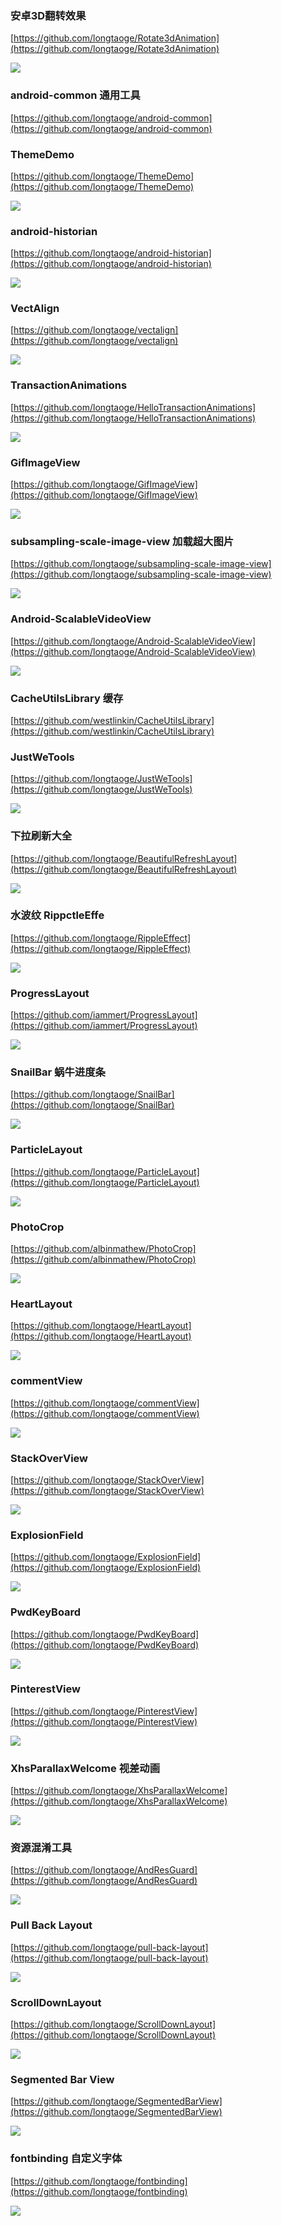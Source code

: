 ### 安卓3D翻转效果 ###

[https://github.com/longtaoge/Rotate3dAnimation](https://github.com/longtaoge/Rotate3dAnimation)


![](https://github.com/GcsSloop/Rotate3dAnimation/raw/master/Pic/%E4%BF%AE%E6%AD%A3%E5%90%8E.gif)


### android-common 通用工具 ###
[https://github.com/longtaoge/android-common](https://github.com/longtaoge/android-common)



### ThemeDemo ###
[https://github.com/longtaoge/ThemeDemo](https://github.com/longtaoge/ThemeDemo)

![](https://camo.githubusercontent.com/4e20023c30295f60e6b54d710ecfe824e2df25ee/687474703a2f2f75706c6f61642d696d616765732e6a69616e7368752e696f2f75706c6f61645f696d616765732f3136363836362d663461323662626565626233666666392e6769663f696d6167654d6f6772322f6175746f2d6f7269656e742f7374726970)


### android-historian ###

[https://github.com/longtaoge/android-historian](https://github.com/longtaoge/android-historian)

![](https://github.com/mwolfson/android-historian/raw/master/art/appdemo.gif)

### VectAlign ###
[https://github.com/longtaoge/vectalign](https://github.com/longtaoge/vectalign)


![](https://camo.githubusercontent.com/fd38b889da6436d88a91f9aa079f7f5d7d7cdcc6/687474703a2f2f7332312e706f7374696d672e6f72672f3436353762376d306a2f6d6f727068312e676966)

### TransactionAnimations ###
[https://github.com/longtaoge/HelloTransactionAnimations](https://github.com/longtaoge/HelloTransactionAnimations)

![](https://github.com/longtaoge/HelloTransactionAnimations/raw/master/fragmen.gif)

### GifImageView ###

[https://github.com/longtaoge/GifImageView](https://github.com/longtaoge/GifImageView)

![](https://raw.githubusercontent.com/felipecsl/GifImageView/master/demo.gif)

### subsampling-scale-image-view   加载超大图片 ###
[https://github.com/longtaoge/subsampling-scale-image-view](https://github.com/longtaoge/subsampling-scale-image-view)

![](https://github.com/longtaoge/subsampling-scale-image-view/raw/master/lp.gif)


### Android-ScalableVideoView ###
[https://github.com/longtaoge/Android-ScalableVideoView](https://github.com/longtaoge/Android-ScalableVideoView)

![](https://github.com/longtaoge/Android-ScalableVideoView/raw/master/sample/sample.gif)


### CacheUtilsLibrary 缓存 ###
[https://github.com/westlinkin/CacheUtilsLibrary](https://github.com/westlinkin/CacheUtilsLibrary)

### JustWeTools ###
[https://github.com/longtaoge/JustWeTools](https://github.com/longtaoge/JustWeTools)

![](https://github.com/lfkdsk/JustWeTools/raw/master/picture/gif.gif)

### 下拉刷新大全 ###

[https://github.com/longtaoge/BeautifulRefreshLayout](https://github.com/longtaoge/BeautifulRefreshLayout)

![](https://camo.githubusercontent.com/d5987bf40a04dc9894fb0ea814515088b8afd7d6/68747470733a2f2f7261772e6769746875622e636f6d2f4d61726b4d6a772f50756c6c546f526566726573682f6d61737465722f53637265656e73686f74732f312e706e67)


### 水波纹 RippctleEffe ###
[https://github.com/longtaoge/RippleEffect](https://github.com/longtaoge/RippleEffect)

![](https://github.com/traex/RippleEffect/raw/master/demo.gif)

### ProgressLayout ###
[https://github.com/iammert/ProgressLayout](https://github.com/iammert/ProgressLayout)

![](https://raw.githubusercontent.com/iammert/ProgressLayout/master/art/progress_layout_art.png)

### SnailBar 蜗牛进度条 ###

[https://github.com/longtaoge/SnailBar](https://github.com/longtaoge/SnailBar)

![](https://camo.githubusercontent.com/898918cea97a610539213a27e49fe9d8b0cd8e4a/687474703a2f2f7777772e61706b6275732e636f6d2f646174612f6174746163686d656e742f666f72756d2f3230313530392f31342f31353133333971756e76753636753272756b6e72366e2e676966)


### ParticleLayout ###

[https://github.com/longtaoge/ParticleLayout](https://github.com/longtaoge/ParticleLayout)

![](https://camo.githubusercontent.com/092e00676b8f15550ea758aa2b03f974832e5834/687474703a2f2f69332e74696574756b752e636f6d2f613231363366393065623934663831642e676966)


### PhotoCrop ###

[https://github.com/albinmathew/PhotoCrop](https://github.com/albinmathew/PhotoCrop)

![](https://raw.githubusercontent.com/albinmathew/PhotoCrop/master/screenshots/pic1.png)


### HeartLayout ###

[https://github.com/longtaoge/HeartLayout](https://github.com/longtaoge/HeartLayout)


![](https://github.com/longtaoge/HeartLayout/raw/master/assets/heartlayout.gif)


### commentView ###
[https://github.com/longtaoge/commentView](https://github.com/longtaoge/commentView)

![](https://camo.githubusercontent.com/79ca129f50f7786ee66bc772b961297759150c81/687474703a2f2f692e696d6775722e636f6d2f75536a7a4546342e706e67)

### StackOverView ###
[https://github.com/longtaoge/StackOverView](https://github.com/longtaoge/StackOverView)

![](https://camo.githubusercontent.com/eb5076c5b0b759f5a9ee9288ab754e6e9c54fd27/687474703a2f2f69313036302e70686f746f6275636b65742e636f6d2f616c62756d732f743434342f626f737379616f3136382f323031352d30342d303325323032305f35315f35305f7a7073636475696d6274612e676966)

### ExplosionField ###

[https://github.com/longtaoge/ExplosionField](https://github.com/longtaoge/ExplosionField)

![](https://github.com/longtaoge/ExplosionField/raw/master/explosionfield.gif)

### PwdKeyBoard ###
[https://github.com/longtaoge/PwdKeyBoard](https://github.com/longtaoge/PwdKeyBoard)

![](https://github.com/lorcanluo/lorcanluo.github.io/raw/master/pictures/keyboard2.png)

### PinterestView ###

[https://github.com/longtaoge/PinterestView](https://github.com/longtaoge/PinterestView)

![](https://github.com/longtaoge/PinterestView/raw/master/mine1.gif)

### XhsParallaxWelcome 视差动画 ###
[https://github.com/longtaoge/XhsParallaxWelcome](https://github.com/longtaoge/XhsParallaxWelcome)

![](https://raw.githubusercontent.com/w446108264/XhsParallaxWelcome/master/output/show.gif)


### 资源混淆工具 ###


[https://github.com/longtaoge/AndResGuard](https://github.com/longtaoge/AndResGuard)

![](https://camo.githubusercontent.com/bc16ab79e7e3a6a18ed24701233f35044a1dd237/687474703a2f2f692e696d6775722e636f6d2f554474784b714f2e706e67)

### Pull Back Layout ###

[https://github.com/longtaoge/pull-back-layout](https://github.com/longtaoge/pull-back-layout)

![](https://github.com/longtaoge/pull-back-layout/raw/master/screenshot.gif)

### ScrollDownLayout ###
[https://github.com/longtaoge/ScrollDownLayout](https://github.com/longtaoge/ScrollDownLayout)


![](https://github.com/xiongwei-git/ScrollDownLayout/raw/master/Art/2.gif)


### Segmented Bar View ###

[https://github.com/longtaoge/SegmentedBarView](https://github.com/longtaoge/SegmentedBarView)

![](https://camo.githubusercontent.com/9837de76dfa76929b63d3053b5cc2457516b90d5/687474703a2f2f692e696d6775722e636f6d2f4531697654374e2e706e67)


### fontbinding  自定义字体 ###

[https://github.com/longtaoge/fontbinding](https://github.com/longtaoge/fontbinding)

![](https://raw.githubusercontent.com/lisawray/fontbinding/master/screenshot_land.png)



